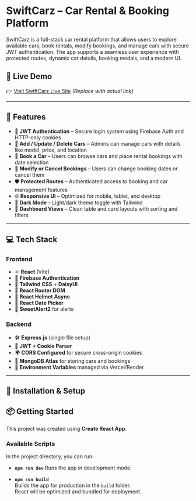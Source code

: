 
# SwiftCarz – Car Rental & Booking Platform

SwiftCarz is a full-stack car rental platform that allows users to explore available cars, book rentals, modify bookings, and manage cars with secure JWT authentication. The app supports a seamless user experience with protected routes, dynamic car details, booking modals, and a modern UI.

## 🔗 Live Demo

👉 [Visit SwiftCarz Live Site](#) *(Replace with actual link)*

---

## 🚀 Features

* 🔐 **JWT Authentication** – Secure login system using Firebase Auth and HTTP-only cookies
* 🧾 **Add / Update / Delete Cars** – Admins can manage cars with details like model, price, and location
* 🧳 **Book a Car** – Users can browse cars and place rental bookings with date selection
* 📆 **Modify or Cancel Bookings** – Users can change booking dates or cancel them
* 🛡 **Protected Routes** – Authenticated access to booking and car management features
* 🌐 **Responsive UI** – Optimized for mobile, tablet, and desktop
* 🌙 **Dark Mode** – Light/dark theme toggle with Tailwind
* 🎨 **Dashboard Views** – Clean table and card layouts with sorting and filters

---

## 💻 Tech Stack

### Frontend

* ⚛️ **React** (Vite)
* 🔐 **Firebase Authentication**
* 🌈 **Tailwind CSS** + **DaisyUI**
* 🚦 **React Router DOM**
* 🎩 **React Helmet Async**
* 📅 **React Date Picker**
* 🔔 **SweetAlert2** for alerts

### Backend

* 🛠 **Express.js** (single file setup)
* 🍪 **JWT + Cookie Parser**
* 🌍 **CORS Configured** for secure cross-origin cookies
* 💾 **MongoDB Atlas** for storing cars and bookings
* 🧪 **Environment Variables** managed via Vercel/Render

---

## 🔧 Installation & Setup

## 📦 Getting Started

This project was created using **Create React App**.

### Available Scripts

In the project directory, you can run:

- **`npm run dev`**
  Runs the app in development mode.  

- **`npm run build`**  
  Builds the app for production in the `build` folder.  
  React will be optimized and bundled for deployment.

